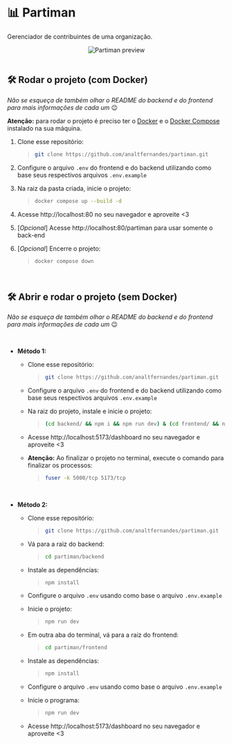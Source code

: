 # :bar_chart: Partiman

Gerenciador de contribuintes de uma organização.

<div align=center>
 
  <img alt="Partiman preview" src="https://raw.githubusercontent.com/analtfernandes/partiman/main/frontend/public/partiman-preview.gif" />
  
</div>

<br />

## :hammer_and_wrench: Rodar o projeto (com Docker)
_Não se esqueça de também olhar o README do backend e do frontend para mais informações de cada um_ :wink:

**Atenção:** para rodar o projeto é preciso ter o [Docker](https://docs.docker.com/engine/install/) e o [Docker Compose](https://docs.docker.com/compose/install/) instalado na sua máquina.

1. Clone esse repositório:

   > ```bash
   > git clone https://github.com/analtfernandes/partiman.git
   > ```

2. Configure o arquivo `.env` do frontend e do backend utilizando como base seus respectivos arquivos `.env.example`

3. Na raiz da pasta criada, inicie o projeto:

   > ```bash
   > docker compose up --build -d
   > ```

4. Acesse http://localhost:80 no seu navegador e aproveite <3

5. [*Opcional*] Acesse http://localhost:80/partiman para usar somente o back-end

6. [*Opcional*] Encerre o projeto:

   > ```bash
   > docker compose down
   > ```

<br />

## :hammer_and_wrench: Abrir e rodar o projeto (sem Docker)

_Não se esqueça de também olhar o README do backend e do frontend para mais informações de cada um_ :wink:

<br />

- **Método 1:**

  - Clone esse repositório:

    > ```bash
    > git clone https://github.com/analtfernandes/partiman.git
    > ```

  - Configure o arquivo `.env` do frontend e do backend utilizando como base seus respectivos arquivos `.env.example`

  - Na raiz do projeto, instale e inicie o projeto:

    > ```bash
    > (cd backend/ && npm i && npm run dev) & (cd frontend/ && npm i && npm run dev)
    > ```

  - Acesse http://localhost:5173/dashboard no seu navegador e aproveite <3

  - **Atenção:** Ao finalizar o projeto no terminal, execute o comando para finalizar os processos:
    > ```bash
    > fuser -k 5000/tcp 5173/tcp
    > ```

<br />

- **Método 2:**

  - Clone esse repositório:

    > ```bash
    > git clone https://github.com/analtfernandes/partiman.git
    > ```

  - Vá para a raiz do backend:

    > ```bash
    > cd partiman/backend
    > ```

  - Instale as dependências:

    > ```bash
    > npm install
    > ```

  - Configure o arquivo `.env` usando como base o arquivo `.env.example`

  - Inicie o projeto:

    > ```bash
    > npm run dev
    > ```

  - Em outra aba do terminal, vá para a raiz do frontend:

    > ```bash
    > cd partiman/frontend
    > ```

  - Instale as dependências:

    > ```bash
    > npm install
    > ```

  - Configure o arquivo `.env` usando como base o arquivo `.env.example`

  - Inicie o programa:

    > ```bash
    > npm run dev
    > ```

  - Acesse http://localhost:5173/dashboard no seu navegador e aproveite <3
 
<br />

